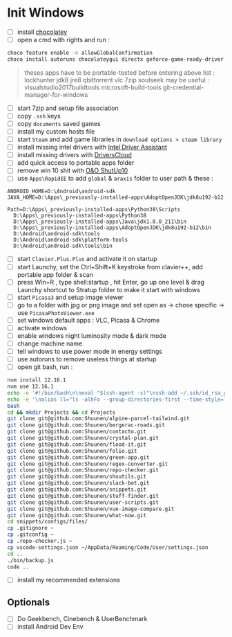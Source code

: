 # Init Windows

- [ ] install [chocolatey](https://chocolatey.org/install)
- [ ] open a cmd with rights and run :

```bash
choco feature enable -n allowGlobalConfirmation
choco install autoruns chocolateygui directx geforce-game-ready-driver git GoogleChrome launchyqt nvm.portable rufus spotify steam vcredist-all vscode
```

> theses apps have to be portable-tested before entering above list : lockhunter jdk8 jre8 qbittorrent vlc 7zip soulseek
> may be useful : visualstudio2017buildtools microsoft-build-tools git-credential-manager-for-windows

- [ ] start 7zip and setup file association
- [ ] copy `.ssh` keys
- [ ] copy `documents` saved games
- [ ] install my custom hosts file
- [ ] start `Steam` and add game libraries in `download options > steam library`
- [ ] install missing intel drivers with [Intel Driver Assistant](https://www.intel.fr/content/www/fr/fr/support/detect.html)
- [ ] install missing drivers with [DriversCloud](https://www.driverscloud.com)
- [ ] add quick access to portable apps folder
- [ ] remove win 10 shit with [O&O ShutUp10](https://www.oo-software.com/en/shutup10)
- [ ] use `Apps\RapidEE` to add `global` & `araxis` folder to user path & these :

```text
ANDROID_HOME=D:\Android\android-sdk
JAVA_HOME=D:\Apps\_previously-installed-apps\AdoptOpenJDK\jdk8u192-b12

Path=D:\Apps\_previously-installed-apps\Python38\Scripts
  D:\Apps\_previously-installed-apps\Python38
  D:\Apps\_previously-installed-apps\Java\jdk1.8.0_211\bin
  D:\Apps\_previously-installed-apps\AdoptOpenJDK\jdk8u192-b12\bin
  D:\Android\android-sdk\tools
  D:\Android\android-sdk\platform-tools
  D:\Android\android-sdk\tools\bin
```

- [ ] start `Clavier.Plus.Plus` and activate it on startup
- [ ] start Launchy, set the Ctrl+Shift+K keystroke from clavier++, add portable app folder & scan
- [ ] press Win+R , type shell:startup , hit Enter, go up one level & drag Launchy shortcut to Stratup folder to make it start with windows
- [ ] start `Picasa3` and setup image viewer
- [ ] go to a folder with jpg or png image and set open as -> chose specific -> use `PicasaPhotoViewer.exe`
- [ ] set windows default apps : VLC, Picasa & Chrome
- [ ] activate windows
- [ ] enable windows night luminosity mode & dark mode
- [ ] change machine name
- [ ] tell windows to use power mode in energy settings
- [ ] use autoruns to remove useless things at startup
- [ ] open git bash, run :

```bash
nvm install 12.16.1
nvm use 12.16.1
echo -e '#!/bin/bash\n\neval "$(ssh-agent -s)"\nssh-add ~/.ssh/id_rsa_gh' > ~/.bashrc
echo -e '\nalias ll="ls -alhFo --group-directories-first --time-style=long-iso --color=auto"' >> ~/.bashrc
bash
cd && mkdir Projects && cd Projects
git clone git@github.com:Shuunen/alpine-parcel-tailwind.git
git clone git@github.com:Shuunen/bergerac-roads.git
git clone git@github.com:Shuunen/contacto.git
git clone git@github.com:Shuunen/crystal-plan.git
git clone git@github.com:Shuunen/flood-it.git
git clone git@github.com:Shuunen/folio.git
git clone git@github.com:Shuunen/green-app.git
git clone git@github.com:Shuunen/regex-converter.git
git clone git@github.com:Shuunen/repo-checker.git
git clone git@github.com:Shuunen/shuutils.git
git clone git@github.com:Shuunen/slack-bot.git
git clone git@github.com:Shuunen/snippets.git
git clone git@github.com:Shuunen/stuff-finder.git
git clone git@github.com:Shuunen/user-scripts.git
git clone git@github.com:Shuunen/vue-image-compare.git
git clone git@github.com:Shuunen/what-now.git
cd snippets/configs/files/
cp .gitignore ~
cp .gitconfig ~
cp .repo-checker.js ~
cp vscode-settings.json ~/AppData/Roaming/Code/User/settings.json
cd ..
./bin/backup.js
code ..
```

- [ ] install my recommended extensions

## Optionals

- [ ] Do Geekbench, Cinebench & UserBenchmark
- [ ] install Android Dev Env
